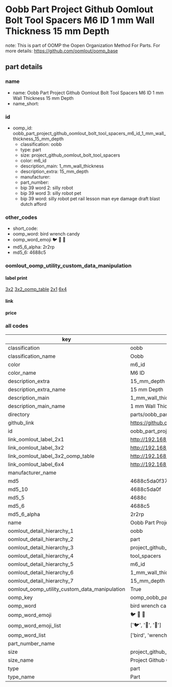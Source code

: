 # Oobb Part Project Github Oomlout Bolt Tool Spacers M6 ID 1 mm Wall Thickness 15 mm Depth  

note: This is part of OOMP the Oopen Organization Method For Parts. For more details: https://github.com/oomlout/oomp_base

##  part details
  







### name
* name: Oobb Part Project Github Oomlout Bolt Tool Spacers M6 ID 1 mm Wall Thickness 15 mm Depth
* name_short: 
### id
* oomp_id: oobb_part_project_github_oomlout_bolt_tool_spacers_m6_id_1_mm_wall_thickness_15_mm_depth
  * classification: oobb
  * type: part
  * size: project_github_oomlout_bolt_tool_spacers
  * color: m6_id
  * description_main: 1_mm_wall_thickness
  * description_extra: 15_mm_depth
  * manufacturer: 
  * part_number: 
  * bip 39 word 2: silly robot
  * bip 39 word 3: silly robot pet
  * bip 39 word: silly robot pet rail lesson man eye damage draft blast dutch afford

### other_codes
* short_code: 
* oomp_word: bird wrench candy
* oomp_word_emoji :bird: :wrench: :candy:
* md5_6_alpha: 2r2rp
* md5_6: 4688c5






### oomlout_oomp_utility_custom_data_manipulation
#### label print
[3x2](http://192.168.1.245:1112/?label=oomp%202r2rp)
[3x2_oomp_table](http://192.168.1.108:1112/?label=oomp%202r2rp)
[2x1](http://192.168.1.242:1112/?label=oomp%202r2rp)
[6x4](http://192.168.1.55:1112/?label=oomp%202r2rp)    

#### link

                              

#### price







### all codes 
| key | value |  
| --- | --- |  
| classification | oobb |  
| classification_name | Oobb |  
| color | m6_id |  
| color_name | M6 ID |  
| description_extra | 15_mm_depth |  
| description_extra_name | 15 mm Depth |  
| description_main | 1_mm_wall_thickness |  
| description_main_name | 1 mm Wall Thickness |  
| directory | parts/oobb_part_project_github_oomlout_bolt_tool_spacers_m6_id_1_mm_wall_thickness_15_mm_depth |  
| github_link | https://github.com/oomlout/oomlout_oomp_part_src/tree/main/parts/oobb_part_project_github_oomlout_bolt_tool_spacers_m6_id_1_mm_wall_thickness_15_mm_depth |  
| id | oobb_part_project_github_oomlout_bolt_tool_spacers_m6_id_1_mm_wall_thickness_15_mm_depth |  
| link_oomlout_label_2x1 | http://192.168.1.242:1112/?label=oomp%202r2rp |  
| link_oomlout_label_3x2 | http://192.168.1.245:1112/?label=oomp%202r2rp |  
| link_oomlout_label_3x2_oomp_table | http://192.168.1.108:1112/?label=oomp%202r2rp |  
| link_oomlout_label_6x4 | http://192.168.1.55:1112/?label=oomp%202r2rp |  
| manufacturer_name |  |  
| md5 | 4688c5da0f370a261b403b0f46eece45 |  
| md5_10 | 4688c5da0f |  
| md5_5 | 4688c |  
| md5_6 | 4688c5 |  
| md5_6_alpha | 2r2rp |  
| name | Oobb Part Project Github Oomlout Bolt Tool Spacers M6 ID 1 mm Wall Thickness 15 mm Depth |  
| oomlout_detail_hierarchy_1 | oobb |  
| oomlout_detail_hierarchy_2 | part |  
| oomlout_detail_hierarchy_3 | project_github_bolt |  
| oomlout_detail_hierarchy_4 | tool_spacers |  
| oomlout_detail_hierarchy_5 | m6_id |  
| oomlout_detail_hierarchy_6 | 1_mm_wall_thickness |  
| oomlout_detail_hierarchy_7 | 15_mm_depth |  
| oomlout_oomp_utility_custom_data_manipulation | True |  
| oomp_key | oomp_oobb_part_project_github_oomlout_bolt_tool_spacers_m6_id_1_mm_wall_thickness_15_mm_depth |  
| oomp_word | bird wrench candy |  
| oomp_word_emoji | :bird: :wrench: :candy: |  
| oomp_word_emoji_list | [':bird:', ':wrench:', ':candy:'] |  
| oomp_word_list | ['bird', 'wrench', 'candy'] |  
| part_number_name |  |  
| size | project_github_oomlout_bolt_tool_spacers |  
| size_name | Project Github Oomlout Bolt Tool Spacers |  
| type | part |  
| type_name | Part |  
